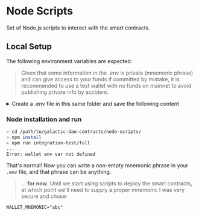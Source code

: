 # Node Scripts

Set of Node.js scripts to interact with the smart contracts.

## Local Setup

The following environment variables are expected:
> Given that some information in the .env is private (mnemonic phrase) and can give access to your funds if committed by mistake, it is recommended to use a test wallet with no funds on mainnet to avoid publishing private info by accident.

<details>
<summary>Create a .env file in this same folder and save the following content</summary>

```dotenv
# One of TESTNET / MAINNET / LOCAL
TERRA_CHAIN_TYPE=TESTNET
# Mnemonic used for executing all transactions, see below section
WALLET_MNEMONIC=""
```
</details>

### Node installation and run

```bash
> cd /path/to/galactic-dao-contracts/node-scripts/
> npm install
> npm run integration-test/full
...
Error: wallet env var not defined
```

That's normal! Now you can write a non-empty mnemonic phrase in your `.env` file, and that phrase can be anything.
> ... **for now**. Until we start using scripts to deploy the smart contracts, at which point we'll need to supply a proper mnemonic
I was very secure and chose:
```dotenv
WALLET_MNEMONIC="abc"
```